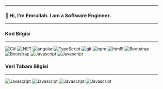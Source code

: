 <hr>
<h3>👋 Hi, I’m Emrullah. I am a Software Engineer. </h3>
<hr>
<h3>Kod Bilgisi</h3>
<hr>
  <p>
  <img alt="C#" src="https://img.shields.io/badge/C%23-239120?style=flat-square&logo=c-sharp&logoColor=white" />
  <img alt=".NET" src="https://img.shields.io/badge/.NET-5C2D91?style=flat-square&logo=.net&logoColor=white" />
   <img alt="angular" src="https://img.shields.io/badge/-Angular-DD0031?style=flat-square&logo=angular&logoColor=white" />
    <img alt="TypeScript" src="https://img.shields.io/badge/-TypeScript-007ACC?style=flat-square&logo=typescript&logoColor=white" />
   <img alt="git" src="https://img.shields.io/badge/-Git-F05032?style=flat-square&logo=git&logoColor=white" />
  <img alt="npm" src="https://img.shields.io/badge/-NPM-CB3837?style=flat-square&logo=npm&logoColor=white" />
  <img alt="html5" src="https://img.shields.io/badge/-HTML5-E34F26?style=flat-square&logo=html5&logoColor=white" />
  <img alt="Bootstrap" src="https://img.shields.io/badge/Bootstrap-563D7C?style=flat-square&logo=bootstrap&logoColor=white" />
   <img alt="Bootstrap" src="https://img.shields.io/badge/jQuery-0769AD?style=flat-square&logo=jquery&logoColor=white" />
  <img alt="Javascript" src="https://img.shields.io/badge/JavaScript-F7DF1E?style=flat-square&logo=javascript&logoColor=black" />
  <img alt="Javascript" src="https://img.shields.io/badge/react-%2320232a.svg?style=flat-square&logo=react&logoColor=%2361DAFB" />
</p>
<h3>Veri Tabanı Bilgisi</h3> 
<hr>
<p>
 <img alt="Javascript" src="https://img.shields.io/badge/Microsoft_SQL_Server-CC2927?style=flat-square&logo=microsoft-sql-server&logoColor=white" />
 <img alt="Javascript" src="https://img.shields.io/badge/PostgreSQL-316192?style=flat-square&logo=postgresql&logoColor=white" />
 <img alt="Javascript" src="https://img.shields.io/badge/MongoDB-%234ea94b.svg?style=flat-square&logo=mongodb&logoColor=white" />  
  <img alt="Javascript" src="[https://camo.githubusercontent.com/6d65a4eba8f65caf16b0c3cd9fb7a8aee3de2ad20e47bb4175df3a445681b401/68747470733a2f2f696d672e736869656c64732e696f2f62616467652f4f7261636c652d4638303030303f7374796c653d666f722d7468652d6261646765266c6f676f3d6f7261636c65266c6f676f436f6c6f723d626c61636b](https://img.shields.io/badge/Oracle-F80000?logo=oracle&logoColor=fff)" /> 
</p>
 
